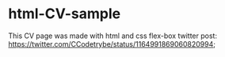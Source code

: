 # html-CV-sample
This CV page was made with html and css flex-box
twitter post: https://twitter.com/CCodetrybe/status/1164991869060820994;
